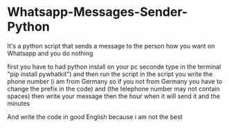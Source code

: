 # Whatsapp-Messages-Sender-Python

It's a python script that sends a message to the person how you want on Whatsapp and you do nothing

first you have to had python install on your pc
seconde type in the terminal "pip install pywhatkit")
and then run the script
in the script you write the phone number (i am from Germany so if you not from Germany you have to change the prefix in the code) and (the telephone number may not contain spaces)
then write your message 
then the hour when it will send it 
and the minutes

And write the code in good English because i am not the best
